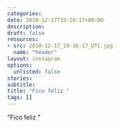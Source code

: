 ```yaml
---
categories:
date: 2010-12-17T19:16:17+00:00
description:
draft: false
resources:
- src: 2010-12-17_19-16-17_UTC.jpg
  name: "header"
layout: instagram
options:
  unlisted: false
stories:
subtitle:
title: "Fico feliz "
tags: []
---
```


"Fico feliz "
